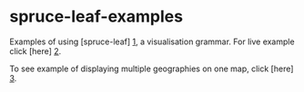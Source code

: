 spruce-leaf-examples
====================

Examples of using [spruce-leaf] [1], a visualisation grammar.
For live example click [here] [2].

To see example of displaying multiple geographies on one map, click [here] [3].

  [1]: http://github.com/MastodonC/spruce-leaf       "Spruce-leaf grammar"
  [2]: http://rawgithub.com/MastodonC/spruce-leaf-examples/master/diabetes_spend.html       "Live example"
  [3]: http://rawgithub.com/MastodonC/spruce-leaf-examples/master/multiple_geographies.html       "GP Level example"